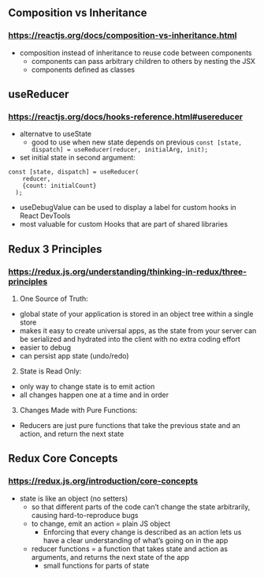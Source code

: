 ## Composition vs Inheritance
### https://reactjs.org/docs/composition-vs-inheritance.html
- composition instead of inheritance to reuse code between components
  - components can pass arbitrary children to others by nesting the JSX
  - components defined as classes


## useReducer
### https://reactjs.org/docs/hooks-reference.html#usereducer
- alternatve to useState
  - good to use when new state depends on previous
``const [state, dispatch] = useReducer(reducer, initialArg, init);``
- set initial state in second argument:
```
const [state, dispatch] = useReducer(
    reducer,
    {count: initialCount}
  );
  ```
 - useDebugValue can be used to display a label for custom hooks in React DevTools
  - most valuable for custom Hooks that are part of shared libraries
  
## Redux 3 Principles
### https://redux.js.org/understanding/thinking-in-redux/three-principles
1. One Source of Truth:
  - global state of your application is stored in an object tree within a single store
  - makes it easy to create universal apps, as the state from your server can be serialized and hydrated into the client with no extra coding effort
  - easier to debug
  - can persist app state (undo/redo)
2. State is Read Only:
- only way to change state is to emit action
- all changes happen one at a time and in order
3. Changes Made with Pure Functions:
  - Reducers are just pure functions that take the previous state and an action, and return the next state
  
## Redux Core Concepts
### https://redux.js.org/introduction/core-concepts
- state is like an object (no setters)
  - so that different parts of the code can’t change the state arbitrarily, causing hard-to-reproduce bugs
  - to change, emit an action = plain JS object
    - Enforcing that every change is described as an action lets us have a clear understanding of what’s going on in the app
  - reducer functions = a function that takes state and action as arguments, and returns the next state of the app
    - small functions for parts of state
